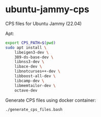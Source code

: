 # ubuntu-jammy-cps
CPS files for Ubuntu Jammy (22.04)

Apt:
```bash
export CPS_PATH=$(pwd)
sudo apt install \
    libeigen3-dev \
    389-ds-base-dev \
    libnss3-dev \
    libace-dev \
    libnotcurses++-dev \
    libboost-all-dev \
    libcamp-dev \
    libmemtailor-dev \
    octave-dev
```

Generate CPS files using docker container:
```bash
./generate_cps_files.bash
```

